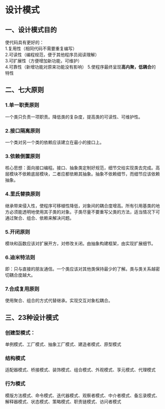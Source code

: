 # 设计模式
## 一、设计模式目的
使代码具有更好的：  
1.复用性（相同代码不需要重复编写）  
2.可读性（编程规范，便于其他程序员阅读理解）  
3.可扩展性（方便增加新功能，可维护）  
4.可靠性（新增功能对原来功能没有影响）
5.使程序最终呈现**高内聚，低耦合**的特性

## 二、七大原则
### 1.单一职责原则
一个类只负责一项职责。降低类的复杂度，提高类的可读性、可维护性。
### 2.接口隔离原则
一个类对另一个类的依赖应该建立在最小的接口上。
### 3.依赖倒置原则
核心思想：面向接口编程。接口、抽象类定制好规范，细节交给实现类去完成。高层模块不依赖底层模块，二者应都依赖其抽象。抽象不依赖细节，而细节应该依赖抽象。
### 4.里氏替换原则
继承带来侵入性，使程序可移植性降低，对象间的耦合度增高。所有引用基类的地方必须能透明地使用其子类的对象。子类尽量不要重写父类的方法，适当情况下可通过聚合、组合、依赖来解决问题。
### 5.开闭原则
模块和函数应该对扩展开方，对修改关闭。由抽象构建框架，由实现扩展细节。
### 6.迪米特法则
即：只与直接的朋友通信。一个类应该对其他类保持最少的了解。类与类关系越密切耦合度越大。
### 7.合成复用原则
使用聚合、组合的方式代替继承。实现交互对象松耦合。

## 三、23种设计模式
### 创建型模式：
单例模式、工厂模式、抽象工厂模式、建造者模式、原型模式
### 结构模式
适配器模式、桥接模式、装饰模式、组合模式、外观模式、享元模式、代理模式
### 行为模式
模版方法模式、命令模式、迭代器模式、观察者模式、中介者模式、备忘录模式、解释器模式、状态模式、策略模式、职责链模式、访问者模式
